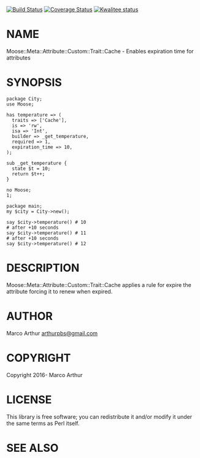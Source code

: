 [![Build Status](https://travis-ci.org/marcoarthur/expire-cache-trait.svg?branch=master)](https://travis-ci.org/marcoarthur/expire-cache-trait)
[![Coverage Status](https://coveralls.io/repos/marcoarthur/expire-cache-trait/badge.svg?branch=master)](https://coveralls.io/r/marcoarthur/expire-cache-trait?branch=master)
[![Kwalitee status](http://cpants.cpanauthors.org/dist/Moose-Meta-Attribute-Custom-Trait-Cache.png)](http://cpants.charsbar.org/dist/overview/Moose-Meta-Attribute-Custom-Trait-Cache)

# NAME

Moose::Meta::Attribute::Custom::Trait::Cache - Enables expiration time for attributes

# SYNOPSIS

    package City;
    use Moose;

    has temperature => (
      traits => ['Cache'],
      is => 'rw',
      isa => 'Int',
      builder => _get_temperature,
      required => 1,
      expiration_time => 10,
    );

    sub _get_temperature {
      state $t = 10;
      return $t++;
    }

    no Moose;
    1;

    package main;
    my $city = City->new();

    say $city->temperature() # 10
    # after +10 seconds
    say $city->temperature() # 11
    # after +10 seconds
    say $city->temperature() # 12

# DESCRIPTION

Moose::Meta::Attribute::Custom::Trait::Cache applies a rule for expire the attribute
forcing it to renew when expired.

# AUTHOR

Marco Arthur <arthurpbs@gmail.com>

# COPYRIGHT

Copyright 2016- Marco Arthur

# LICENSE

This library is free software; you can redistribute it and/or modify
it under the same terms as Perl itself.

# SEE ALSO
